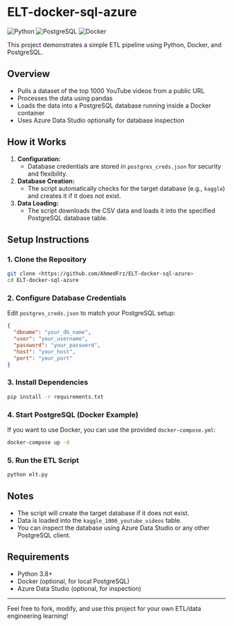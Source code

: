 # ELT-docker-sql-azure

![Python](https://img.shields.io/badge/Python-3.8%2B-blue?logo=python)
![PostgreSQL](https://img.shields.io/badge/PostgreSQL-12%2B-blue?logo=postgresql)
![Docker](https://img.shields.io/badge/Docker-Ready-blue?logo=docker)

This project demonstrates a simple ETL pipeline using Python, Docker, and PostgreSQL.

## Overview
- Pulls a dataset of the top 1000 YouTube videos from a public URL
- Processes the data using pandas
- Loads the data into a PostgreSQL database running inside a Docker container
- Uses Azure Data Studio optionally for database inspection

## How it Works
1. **Configuration:**
   - Database credentials are stored in `postgres_creds.json` for security and flexibility.
2. **Database Creation:**
   - The script automatically checks for the target database (e.g., `kaggle`) and creates it if it does not exist.
3. **Data Loading:**
   - The script downloads the CSV data and loads it into the specified PostgreSQL database table.

## Setup Instructions

### 1. Clone the Repository
```sh
git clone <https://github.com/AhmedFrz/ELT-docker-sql-azure>
cd ELT-docker-sql-azure
```

### 2. Configure Database Credentials
Edit `postgres_creds.json` to match your PostgreSQL setup:
```json
{
  "dbname": "your_db_name",
  "user": "your_username",
  "password": "your_password",
  "host": "your_host",
  "port": "your_port"
}
```

### 3. Install Dependencies
```sh
pip install -r requirements.txt
```

### 4. Start PostgreSQL (Docker Example)
If you want to use Docker, you can use the provided `docker-compose.yml`:
```sh
docker-compose up -d
```

### 5. Run the ETL Script
```sh
python elt.py
```

## Notes
- The script will create the target database if it does not exist.
- Data is loaded into the `kaggle_1000_youtube_videos` table.
- You can inspect the database using Azure Data Studio or any other PostgreSQL client.

## Requirements
- Python 3.8+
- Docker (optional, for local PostgreSQL)
- Azure Data Studio (optional, for inspection)

---

Feel free to fork, modify, and use this project for your own ETL/data engineering learning!
